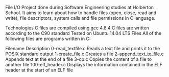 File I/O
Project done during  Software Engineering studies at Holberton School. It aims to learn about how to handle files (open, close, read and write), file descriptors, system calls and file permissions in C language.

Technologies
C files are compiled using gcc 4.8.4
C files are written according to the C90 standard
Tested on Ubuntu 14.04 LTS
Files
All of the following files are programs written in C:

Filename	Description
0-read_textfile.c	Reads a text file and prints it to the POSIX standard output
1-create_file.c	Creates a file
2-append_text_to_file.c	Appends text at the end of a file
3-cp.c	Copies the content of a file to another file
100-elf_header.c	Displays the information contained in the ELF header at the start of an ELF file